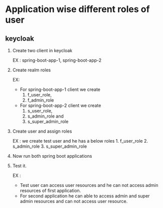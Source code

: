 Application wise different roles of user
=======================================


keycloak 
--------

1. Create two client in keycloak

	EX : spring-boot-app-1, spring-boot-app-2

2. Create realm roles

	EX: 
	  - For spring-boot-app-1 client we create 
	     1. f_user_role, 
	     2. f_admin_role
	  - For spring-boot-app-2 client  we create 
	     1. s_user_role, 
	     2. s_admin_role and 
	     3. s_super_admin_role

3. Create user and assign roles

	EX : we create test user and he has a below roles
		1. f_user_role
		2. s_admin_role
		3. s_super_admin_role

4. Now run both spring boot applications
 
5. Test it.

	EX : 
	- Test user can access user resources and he can not access admin resources of first application.
	- For second application he can able to access admin and super admin resources and can not access user resource.

